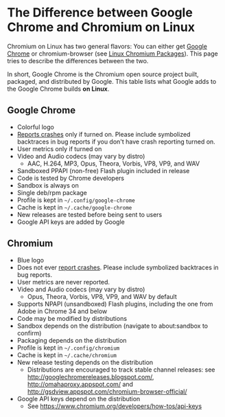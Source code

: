 # The Difference between Google Chrome and Chromium on Linux

Chromium on Linux has two general flavors: You can either get
[Google Chrome](http://www.google.com/chrome?platform=linux) or chromium-browser
(see [Linux Chromium Packages](linux/chromium_packages.md)).
This page tries to describe the differences between the two.

In short, Google Chrome is the Chromium open source project built, packaged, and
distributed by Google. This table lists what Google adds to the Google Chrome
builds **on Linux**.

## Google Chrome

*   Colorful logo
*   [Reports crashes](linux/crash_dumping.md) only if turned on.
    Please include symbolized backtraces in bug reports if you don't have crash
    reporting turned on.
*   User metrics only if turned on
*   Video and Audio codecs (may vary by distro)
    *   AAC, H.264, MP3, Opus, Theora, Vorbis, VP8, VP9, and WAV
*   Sandboxed PPAPI (non-free) Flash plugin included in release
*   Code is tested by Chrome developers
*   Sandbox is always on
*   Single deb/rpm package
*   Profile is kept in `~/.config/google-chrome`
*   Cache is kept in `~/.cache/google-chrome`
*   New releases are tested before being sent to users
*   Google API keys are added by Google

## Chromium

*   Blue logo
*   Does not ever [report crashes](linux/crash_dumping.md). Please include
    symbolized backtraces in bug reports.
*   User metrics are never reported.
*   Video and Audio codecs (may vary by distro)
    *   Opus, Theora, Vorbis, VP8, VP9, and WAV by default
*   Supports NPAPI (unsandboxed) Flash plugins, including the one from Adobe in
    Chrome 34 and below
*   Code may be modified by distributions
*   Sandbox depends on the distribution (navigate to about:sandbox to confirm)
*   Packaging depends on the distribution
*   Profile is kept in `~/.config/chromium`
*   Cache is kept in `~/.cache/chromium`
*   New release testing depends on the distribution
    *   Distributions are encouraged to track stable channel releases: see
        http://googlechromereleases.blogspot.com/, http://omahaproxy.appspot.com/
        and http://gsdview.appspot.com/chromium-browser-official/
*   Google API keys depend on the distribution
    *   See https://www.chromium.org/developers/how-tos/api-keys
